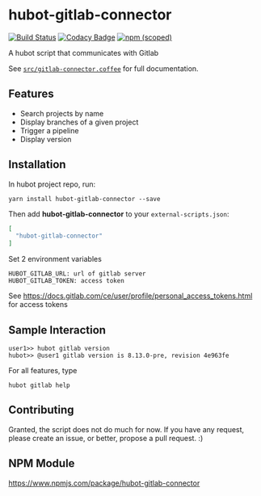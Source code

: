 # hubot-gitlab-connector

[![Build Status](https://travis-ci.org/oltruong/hubot-gitlab-connector.svg?branch=master)](https://travis-ci.org/oltruong/hubot-gitlab-connector)
[![Codacy Badge](https://api.codacy.com/project/badge/Grade/ba98acc265c64f819cd2403e32857a21)](https://www.codacy.com/app/oliv-truong/hubot-gitlab-connector?utm_source=github.com&amp;utm_medium=referral&amp;utm_content=oltruong/hubot-gitlab-connector&amp;utm_campaign=Badge_Grade)
[![npm (scoped)](https://img.shields.io/npm/v/hubot-gitlab-connector.svg)](https://www.npmjs.com/package/hubot-gitlab-connector)

A hubot script that communicates with Gitlab

See [`src/gitlab-connector.coffee`](src/gitlab-connector.coffee) for full documentation.

## Features
- Search projects by name
- Display branches of a given project
- Trigger a pipeline
- Display version

## Installation

In hubot project repo, run:

`yarn install hubot-gitlab-connector --save`

Then add **hubot-gitlab-connector** to your `external-scripts.json`:

```json
[
  "hubot-gitlab-connector"
]
```

Set 2 environment variables
```
HUBOT_GITLAB_URL: url of gitlab server
HUBOT_GITLAB_TOKEN: access token
```
See https://docs.gitlab.com/ce/user/profile/personal_access_tokens.html for access tokens

## Sample Interaction

```
user1>> hubot gitlab version
hubot>> @user1 gitlab version is 8.13.0-pre, revision 4e963fe
```

For all features, type

```
hubot gitlab help
```

## Contributing

Granted, the script does not do much for now. If you have any request, please create an issue, or better, propose a pull request. 
:)

## NPM Module

https://www.npmjs.com/package/hubot-gitlab-connector
